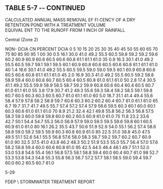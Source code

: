 ## TABLE  5-7 -- CONTINUED 
 
CALCULATED  ANNUAL  MASS  REMOVAL  EF FI
CENCY  OF  A  DRY  RETENTION  POND 
WITH  A  TREATMENT  VOLUME  
EQUIVAL ENT  TO  THE 
 RUNOFF  FROM  1  INCH  OF  RAINFALL 
 

 
Central (Zone 2)
 
 
NON-
DCIA 
CN 
PERCENT   DCIA 
0 
5 
10 
15 
20 
25 
30 
35 
40 
45 
50 
55 
60 
65 
70 
75 
80 
85 
90 
95 
1 00 
30 
0.5 
16.1 
30.0 
41.0 
49.2 
55.5 
60.5 
59.8 
59.2 
59.2 
59.6 
60.2 
60.9 
60.9 
60.6 
60.5 
60.6 
60.8 
61.1 
61.1 
61.0 
35 
0.9 
16.3 
30.1 
41.0 
49.2 
55.5 
60.5 
59.7 
59.1 
59.1 
59.5 
60.1 
60.9 
60.8 
60.6 
60.5 
60.6 
60.8 
61.1 
61.1 
61.0 
40 
1.4 
16.6 
30.1 
41.0 
49.2 
55.5 
60.5 
59.5 
59.0 
59.0 
59.5 
60.1 
60.9 
60.8 
60.6 
60.5 
60.6 
60.8 
61.1 
61.1 
61.0 
45 
2.0 
16.9 
30.3 
41.0 
49.2 
55.5 
60.5 
59.2 
58.8 
58.9 
59.4 
60.0 
60.8 
60.7 
60.5 
60.4 
60.5 
60.8 
61.0 
61.1 
61.0 
50 
2.8 
17.4 
30.5 
41.1 
49.2 
55.5 
59.9 
58.9 
58.5 
58.7 
59.2 
59.9 
60.8 
60.6 
60.4 
60.4 
60.5 
60.7 
61.0 
61.1 
61.0 
55 
3.8 
17.9 
30.7 
41.2 
49.3 
55.6 
59.3 
58.4 
58.2 
58.5 
59.1 
59.8 
60.7 
60.5 
60.3 
60.3 
60.5 
60.7 
61.0 
61.1 
61.0 
60 
5.0 
18.7 
31.1 
41.4 
49.4 
55.6 
58.4 
57.9 
57.8 
58.2 
58.9 
59.7 
60.6 
60.3 
60.2 
60.2 
60.4 
60.7 
61.0 
61.1 
61.0 
65 
6.7 
19.7 
31.7 
41.7 
49.5 
55.7 
57.4 
57.2 
57.4 
57.9 
58.6 
59.5 
60.3 
60.1 
60.0 
60.1 
60.3 
60.6 
61.0 
61.1 
61.0 
70 
8.9 
21.2 
32.4 
42.1 
49.8 
55.8 
56.2 
56.3 
56.8 
57.5 
58.3 
59.3 
60.0 
59.8 
59.8 
60.0 
60.2 
60.5 
60.9 
61.0 
61.0 
75 
11.8 
23.2 
33.6 
42.7 
50.1 
54.4 
54.7 
55.3 
56.0 
56.9 
57.9 
59.0 
59.5 
59.5 
59.6 
59.8 
60.1 
60.5 
60.9 
61.0 
61.0 
80 
16.1 
26.2 
35.5 
43.7 
50.6 
51.9 
52.9 
54.0 
55.1 
56.2 
57.4 
58.6 
58.8 
59.0 
59.2 
59.5 
59.9 
60.3 
60.8 
60.9 
61.0 
85 
22.5 
31.0 
38.8 
45.0 
47.5 
49.5 
51.1 
52.6 
54.1 
55.5 
56.8 
57.6 
58.0 
58.3 
58.7 
59.2 
59.7 
60.2 
60.7 
60.9 
61.0 
90 
32.5 
37.5 
41.0 
43.8 
46.2 
48.3 
50.2 
51.9 
53.5 
55.0 
55.7 
56.4 
57.0 
57.6 
58.2 
58.8 
59.4 
60.0 
60.6 
60.8 
61.0 
95 
42.5 
44.5 
46.4 
48.1 
49.7 
51.1 
52.0 
53.0 
53.8 
54.6 
55.4 
56.1 
56.8 
57.5 
58.1 
58.8 
59.4 
60.0 
60.4 
60.7 
61.0 
98 
52.7 
53.3 
53.8 
54.3 
54.8 
55.3 
55.8 
56.3 
56.7 
57.2 
57.7 
58.1 
58.5 
59.0 
59.4 
59.7 
60.0 
60.2 
60.5 
60.7 
61.0 
 
5-29

FDEP \ STORMWATER  TREATMENT  REPORT
